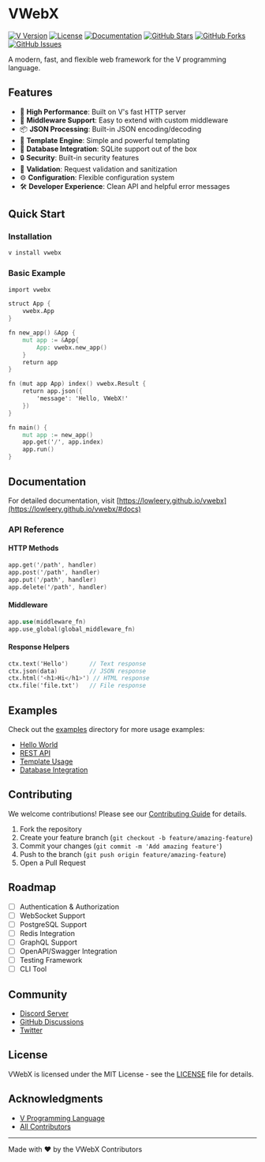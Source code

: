 # VWebX

[![V Version](https://img.shields.io/badge/V-0.4.0-blue.svg)](https://vlang.io)
[![License](https://img.shields.io/badge/license-MIT-blue.svg)](LICENSE)
[![Documentation](https://img.shields.io/badge/docs-latest-brightgreen.svg)](https://vwebx.github.io/docs)
[![GitHub Stars](https://img.shields.io/github/stars/LowLeery/vwebx?style=social)](https://github.com/LowLeery/vwebx/stargazers)
[![GitHub Forks](https://img.shields.io/github/forks/LowLeery/vwebx?style=social)](https://github.com/LowLeery/vwebx/network/members)
[![GitHub Issues](https://img.shields.io/github/issues/LowLeery/vwebx)](https://github.com/LowLeery/vwebx/issues)

A modern, fast, and flexible web framework for the V programming language.

## Features

- 🚀 **High Performance**: Built on V's fast HTTP server
- 🔌 **Middleware Support**: Easy to extend with custom middleware
- 📦 **JSON Processing**: Built-in JSON encoding/decoding
- 🎨 **Template Engine**: Simple and powerful templating
- 💾 **Database Integration**: SQLite support out of the box
- 🔒 **Security**: Built-in security features
- 📝 **Validation**: Request validation and sanitization
- ⚙️ **Configuration**: Flexible configuration system
- 🛠 **Developer Experience**: Clean API and helpful error messages

## Quick Start

### Installation

```bash
v install vwebx
```

### Basic Example

```v
import vwebx

struct App {
    vwebx.App
}

fn new_app() &App {
    mut app := &App{
        App: vwebx.new_app()
    }
    return app
}

fn (mut app App) index() vwebx.Result {
    return app.json({
        'message': 'Hello, VWebX!'
    })
}

fn main() {
    mut app := new_app()
    app.get('/', app.index)
    app.run()
}
```

## Documentation

For detailed documentation, visit [https://lowleery.github.io/vwebx](https://lowleery.github.io/vwebx/#docs)

### API Reference

#### HTTP Methods

```v
app.get('/path', handler)
app.post('/path', handler)
app.put('/path', handler)
app.delete('/path', handler)
```

#### Middleware

```v
app.use(middleware_fn)
app.use_global(global_middleware_fn)
```

#### Response Helpers

```v
ctx.text('Hello')      // Text response
ctx.json(data)         // JSON response
ctx.html('<h1>Hi</h1>') // HTML response
ctx.file('file.txt')   // File response
```

## Examples

Check out the [examples](examples/) directory for more usage examples:

- [Hello World](examples/hello_world.v)
- [REST API](examples/rest_api.v)
- [Template Usage](examples/template.v)
- [Database Integration](examples/database.v)

## Contributing

We welcome contributions! Please see our [Contributing Guide](CONTRIBUTING.md) for details.

1. Fork the repository
2. Create your feature branch (`git checkout -b feature/amazing-feature`)
3. Commit your changes (`git commit -m 'Add amazing feature'`)
4. Push to the branch (`git push origin feature/amazing-feature`)
5. Open a Pull Request

## Roadmap

- [ ] Authentication & Authorization
- [ ] WebSocket Support
- [ ] PostgreSQL Support
- [ ] Redis Integration
- [ ] GraphQL Support
- [ ] OpenAPI/Swagger Integration
- [ ] Testing Framework
- [ ] CLI Tool

## Community

- [Discord Server](https://discord.gg/vwebx)
- [GitHub Discussions](https://github.com/vwebx/vwebx/discussions)
- [Twitter](https://twitter.com/vwebx)

## License

VWebX is licensed under the MIT License - see the [LICENSE](LICENSE) file for details.

## Acknowledgments

- [V Programming Language](https://vlang.io)
- [All Contributors](https://github.com/vwebx/vwebx/graphs/contributors)

---

Made with ❤️ by the VWebX Contributors 
